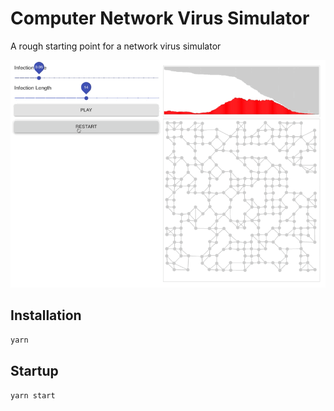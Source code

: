 # Computer Network Virus Simulator

A rough starting point for a network virus simulator

![Example Run](images/example.gif)

## Installation

```sh
yarn
```

## Startup

```sh
yarn start
```

